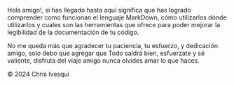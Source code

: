Hola amigo!, si has llegado hasta aquí significa que has logrado
comprender como funcionan el lenguaje MarkDown, cómo utilizarlos
dónde utilizarlos y cuales son las herramientas que ofrece para poder
mejorar la legibilidad de la documentación de tu código.

No me queda más que agradecer tu paciencia, tu esfuerzo, y dedicación amigo,
solo debo que agregar que Todo saldrá bien, esfuerzate y sé valiente, disfruta del viaje amigo
nunca olvides amar lo que haces.

<div class="footer">
    &copy; 2024 Chris Ivesqui
</div>